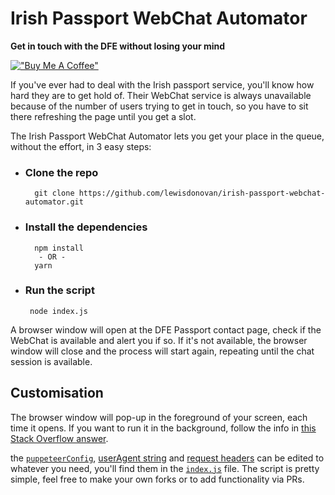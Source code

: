 # Irish Passport WebChat Automator

**Get in touch with the DFE without losing your mind**


[!["Buy Me A Coffee"](https://www.buymeacoffee.com/assets/img/custom_images/orange_img.png)](https://donate.stripe.com/6oE7ue8n57wk4PS7ss)

If you've ever had to deal with the Irish passport service, you'll know how hard they are to get hold of. Their WebChat service is always unavailable because of the number of users trying to get in touch, so you have to sit there refreshing the page until you get a slot.

The Irish Passport WebChat Automator lets you get your place in the queue, without the effort, in 3 easy steps:

- ### Clone the repo
        git clone https://github.com/lewisdonovan/irish-passport-webchat-automator.git

- ### Install the dependencies
        npm install
         - OR - 
        yarn

 - ### Run the script
        node index.js

A browser window will open at the DFE Passport contact page, check if the WebChat is available and alert you if so. If it's not available, the browser window will close and the process will start again, repeating until the chat session is available.

## Customisation

The browser window will pop-up in the foreground of your screen, each time it opens. If you want to run it in the background, follow the info in [this Stack Overflow answer](https://stackoverflow.com/a/60590136/7546845).

the [`puppeteerConfig`](https://github.com/lewisdonovan/irish-passport-webchat-automator/blob/db12ace328d2c9666322c146c6ec336ad40ac7db/index.js#L8), [userAgent string](https://github.com/lewisdonovan/irish-passport-webchat-automator/blob/db12ace328d2c9666322c146c6ec336ad40ac7db/index.js#L16) and [request headers](https://github.com/lewisdonovan/irish-passport-webchat-automator/blob/db12ace328d2c9666322c146c6ec336ad40ac7db/index.js#L23) can be edited to whatever you need, you'll find them in the [`index.js`](https://github.com/lewisdonovan/irish-passport-webchat-automator/blob/main/index.js) file. The script is pretty simple, feel free to make your own forks or to add functionality via PRs.